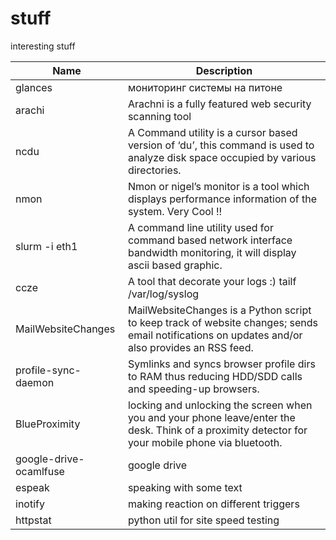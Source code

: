 stuff
=====

interesting stuff

| Name | Description|
|---|---|
| glances     |     мониторинг системы на питоне
| arachi	            |     Arachni is a fully featured web security scanning tool
| ncdu                    |	A Command utility is a cursor based version of ‘du’,  this command is used to analyze disk space occupied by various directories.
| nmon	                  |     Nmon or nigel’s monitor is a tool which displays performance information of the system. Very Cool !!
| slurm -i eth1	      |     A command line utility used for command based network interface bandwidth monitoring, it will display ascii based graphic.
| ccze	                  |     A tool that decorate your logs :) tailf /var/log/syslog | ccze -h > /home/tux/Desktop/rajneesh.html
| MailWebsiteChanges      |     MailWebsiteChanges is a Python script to keep track of website changes; sends email notifications on updates and/or also provides an RSS feed.
| profile-sync-daemon     |     Symlinks and syncs browser profile dirs to RAM thus reducing HDD/SDD calls and speeding-up browsers.
| BlueProximity           |      locking and unlocking the screen when you and your phone leave/enter the desk. Think of a proximity detector for your mobile phone via bluetooth.
| google-drive-ocamlfuse	|  google drive
| espeak			|  speaking with some text
| inotify         | making reaction on different triggers
| httpstat          |python util for site speed testing